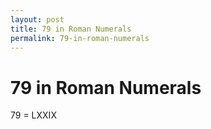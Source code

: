 ```yaml
---
layout: post
title: 79 in Roman Numerals
permalink: 79-in-roman-numerals
---
```


# 79 in Roman Numerals

79 = LXXIX
